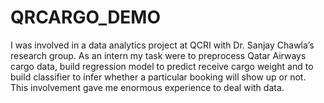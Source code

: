 # QRCARGO_DEMO
 I was involved in a data analytics project at QCRI with Dr. Sanjay Chawla’s research group. As an intern my task were to preprocess Qatar Airways cargo data, build regression model to predict receive cargo weight and to build classifier to infer whether a particular booking will show up or not. This involvement gave me enormous experience to deal with data.
